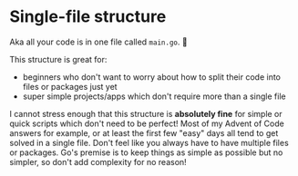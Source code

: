 # Single-file structure 

Aka all your code is in one file called `main.go`. 🙂

This structure is great for:
- beginners who don't want to worry about how to split their code into files or packages just yet
- super simple projects/apps which don't require more than a single file

I cannot stress enough that this structure is **absolutely fine** for simple or quick scripts which don't need to be perfect! 
Most of my Advent of Code answers for example, or at least the first few "easy" days all tend to get solved in a single file.
Don't feel like you always have to have multiple files or packages. Go's premise is to keep things as simple as possible but no simpler, so don't add complexity for no reason!